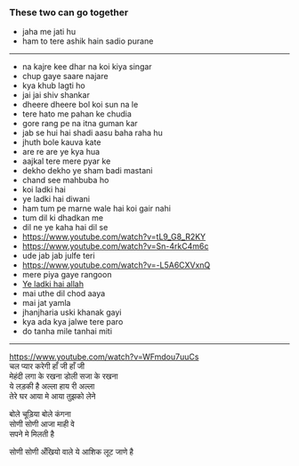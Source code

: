 
### These two can go together
- jaha me jati hu 
- ham to tere ashik hain sadio purane
___
- na kajre kee dhar na koi kiya singar
- chup gaye saare najare
- kya khub lagti ho
- jai jai shiv shankar
- dheere dheere bol koi sun na le
- tere hato me pahan ke chudia
- gore rang pe na itna guman kar
- jab se hui hai shadi aasu baha raha hu
- jhuth bole kauva kate 
- are re are ye kya hua
- aajkal tere mere pyar ke 
- dekho dekho ye sham badi mastani
- chand see mahbuba ho 
- koi ladki hai
- ye ladki hai diwani 
- ham tum pe marne wale hai koi gair nahi
- tum dil ki dhadkan me
- dil ne ye kaha hai dil se
- https://www.youtube.com/watch?v=tL9_G8_R2KY
- https://www.youtube.com/watch?v=Sn-4rkC4m6c
- ude jab jab julfe teri
- https://www.youtube.com/watch?v=-L5A6CXVxnQ
- mere piya gaye rangoon
- [Ye ladki hai allah ](https://www.youtube.com/watch?v=7_uGOJko--o)
- mai uthe dil chod aaya
- mai jat yamla
- jhanjharia uski khanak gayi
- kya ada kya jalwe tere paro
- do tanha mile tanhai miti

___
https://www.youtube.com/watch?v=WFmdou7uuCs <br>
चल प्यार करेगी हाँ जी हाँ जी <br>
मेहंदी लगा के रखना डोली सजा के रखना <br>
ये लड़की है अल्ला हाय री अल्ला <br>
तेरे घर आया मे आया तुझको लेने <br>

बोले चूड़िया बोले कंगना <br>
सोणी सोणी  आजा माही वे <br>
सपने मे मिलती है <br>

सोणी सोणी  अँखियो वाले ये आशिक लूट जाणे  है <br>
